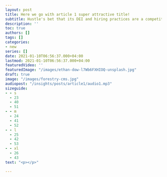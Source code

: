 ```yaml
---
layout: post
title: Here we go with article 1 super attractive title!
subtitle: Hustle's bet that its DEI and hiring practices are a competitive advantage.
description: ''
toc: true
authors: []
tags: []
categories:
- new
series: []
date: 2021-01-10T06:56:37.000+04:00
lastmod: 2021-01-10T06:56:37.000+04:00
featuredVideo: ''
featuredImage: "/images/ethan-dow-l7Wb6FXHIOQ-unsplash.jpg"
draft: true
image: "/images/forestry-cms.jpg"
audiopost: "/insights/posts/article1/audio1.mp3"
sizeguide:
- - s
  - 23
  - 40
  - 51
- - m
  - 24
  - 41
  - 52
- - l
  - 25
  - 42
  - 53
- - xl
  - 26
  - 43
text: "<p></p>"

---
```


